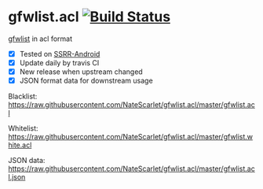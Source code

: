 # gfwlist.acl [![Build Status](https://travis-ci.org/NateScarlet/gfwlist.acl.svg?branch=master)](https://travis-ci.org/NateScarlet/gfwlist.acl)

[gfwlist](https://github.com/gfwlist/gfwlist) in acl format

- [x] Tested on [SSRR-Android](https://github.com/shadowsocksrr/shadowsocksr-android)
- [x] Update daily by travis CI
- [x] New release when upstream changed
- [x] JSON format data for downstream usage

Blacklist: https://raw.githubusercontent.com/NateScarlet/gfwlist.acl/master/gfwlist.acl

Whitelist: https://raw.githubusercontent.com/NateScarlet/gfwlist.acl/master/gfwlist.white.acl

JSON data: https://raw.githubusercontent.com/NateScarlet/gfwlist.acl/master/gfwlist.acl.json

